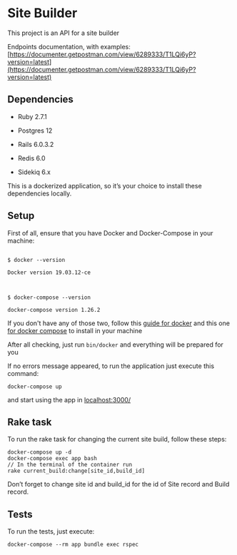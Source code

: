 # Site Builder

This project is an API for a site builder

Endpoints documentation, with examples: [https://documenter.getpostman.com/view/6289333/T1LQi6yP?version=latest](https://documenter.getpostman.com/view/6289333/T1LQi6yP?version=latest)

## Dependencies

* Ruby 2.7.1

* Postgres 12

* Rails 6.0.3.2
* Redis 6.0
* Sidekiq 6.x

This is a dockerized application, so it’s your choice to install these dependencies locally.

## Setup

First of all, ensure that you have Docker and Docker-Compose in your machine:

```shell

$ docker --version

Docker version 19.03.12-ce

  

$ docker-compose --version

docker-compose version 1.26.2

```

If you don't have any of those two, follow this [guide for docker](https://docs.docker.com/engine/install/) and this one [for docker compose](https://docs.docker.com/compose/install/) to install in your machine

After all checking, just run `bin/docker` and everything will be prepared for you

If no errors message appeared, to run the application just execute this command:

`docker-compose up`

and start using the app in [localhost:3000/](localhost:3000)

## Rake task

To run the rake task for changing the current site build, follow these steps:

 ```shell
 docker-compose up -d
 docker-compose exec app bash
 // In the terminal of the container run
 rake current_build:change[site_id,build_id]
 ```

Don’t forget to change site id and build_id for the id of Site record and Build record.

## Tests

To run the tests, just execute:

`docker-compose --rm app bundle exec rspec`
